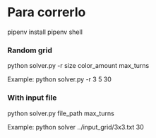 # Para correrlo

pipenv install
pipenv shell

### Random grid 
python solver.py -r size color_amount max_turns

Example: python solver.py -r 3 5 30

### With input file
python solver.py file_path max_turns

Example: python solver ../input_grid/3x3.txt 30